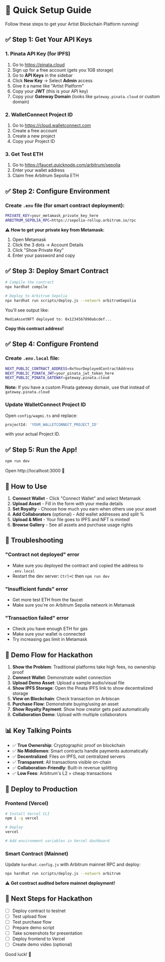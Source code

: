# 🚀 Quick Setup Guide

Follow these steps to get your Artist Blockchain Platform running!

## ✅ Step 1: Get Your API Keys

### 1. Pinata API Key (for IPFS)
1. Go to https://pinata.cloud
2. Sign up for a free account (gets you 1GB storage)
3. Go to **API Keys** in the sidebar
4. Click **New Key** → Select **Admin** access
5. Give it a name like "Artist Platform"
6. Copy your **JWT** (this is your API key)
7. Copy your **Gateway Domain** (looks like `gateway.pinata.cloud` or custom domain)

### 2. WalletConnect Project ID
1. Go to https://cloud.walletconnect.com
2. Create a free account
3. Create a new project
4. Copy your Project ID

### 3. Get Test ETH
1. Go to https://faucet.quicknode.com/arbitrum/sepolia
2. Enter your wallet address
3. Claim free Arbitrum Sepolia ETH

## ✅ Step 2: Configure Environment

### Create `.env` file (for smart contract deployment):
```bash
PRIVATE_KEY=your_metamask_private_key_here
ARBITRUM_SEPOLIA_RPC=https://sepolia-rollup.arbitrum.io/rpc
```

⚠️ **How to get your private key from Metamask:**
1. Open Metamask
2. Click the 3 dots → Account Details
3. Click "Show Private Key"
4. Enter your password and copy

## ✅ Step 3: Deploy Smart Contract

```bash
# Compile the contract
npx hardhat compile

# Deploy to Arbitrum Sepolia
npx hardhat run scripts/deploy.js --network arbitrumSepolia
```

You'll see output like:
```
MediaAssetNFT deployed to: 0x1234567890abcdef...
```

**Copy this contract address!**

## ✅ Step 4: Configure Frontend

### Create `.env.local` file:
```bash
NEXT_PUBLIC_CONTRACT_ADDRESS=0xYourDeployedContractAddress
NEXT_PUBLIC_PINATA_JWT=your_pinata_jwt_token_here
NEXT_PUBLIC_PINATA_GATEWAY=gateway.pinata.cloud
```

**Note:** If you have a custom Pinata gateway domain, use that instead of `gateway.pinata.cloud`

### Update WalletConnect Project ID
Open `config/wagmi.ts` and replace:
```typescript
projectId: 'YOUR_WALLETCONNECT_PROJECT_ID'
```
with your actual Project ID.

## ✅ Step 5: Run the App!

```bash
npm run dev
```

Open http://localhost:3000 🎉

## 🎨 How to Use

1. **Connect Wallet** - Click "Connect Wallet" and select Metamask
2. **Upload Asset** - Fill in the form with your media details
3. **Set Royalty** - Choose how much you earn when others use your asset
4. **Add Collaborators** (optional) - Add wallet addresses and split %
5. **Upload & Mint** - Your file goes to IPFS and NFT is minted!
6. **Browse Gallery** - See all assets and purchase usage rights

## 🐛 Troubleshooting

### "Contract not deployed" error
- Make sure you deployed the contract and copied the address to `.env.local`
- Restart the dev server: `Ctrl+C` then `npm run dev`

### "Insufficient funds" error
- Get more test ETH from the faucet
- Make sure you're on Arbitrum Sepolia network in Metamask

### "Transaction failed" error
- Check you have enough ETH for gas
- Make sure your wallet is connected
- Try increasing gas limit in Metamask

## 🎯 Demo Flow for Hackathon

1. **Show the Problem**: Traditional platforms take high fees, no ownership proof
2. **Connect Wallet**: Demonstrate wallet connection
3. **Upload Demo Asset**: Upload a sample audio/visual file
4. **Show IPFS Storage**: Open the Pinata IPFS link to show decentralized storage
5. **View on Blockchain**: Check transaction on Arbiscan
6. **Purchase Flow**: Demonstrate buying/using an asset
7. **Show Royalty Payment**: Show how creator gets paid automatically
8. **Collaboration Demo**: Upload with multiple collaborators

## 📊 Key Talking Points

- ✅ **True Ownership**: Cryptographic proof on blockchain
- ✅ **No Middlemen**: Smart contracts handle payments automatically
- ✅ **Decentralized**: Files on IPFS, not centralized servers
- ✅ **Transparent**: All transactions visible on-chain
- ✅ **Collaboration-Friendly**: Built-in revenue splitting
- ✅ **Low Fees**: Arbitrum's L2 = cheap transactions

## 🚢 Deploy to Production

### Frontend (Vercel)
```bash
# Install Vercel CLI
npm i -g vercel

# Deploy
vercel

# Add environment variables in Vercel dashboard
```

### Smart Contract (Mainnet)
Update `hardhat.config.js` with Arbitrum mainnet RPC and deploy:
```bash
npx hardhat run scripts/deploy.js --network arbitrum
```

⚠️ **Get contract audited before mainnet deployment!**

## 📝 Next Steps for Hackathon

- [ ] Deploy contract to testnet
- [ ] Test upload flow
- [ ] Test purchase flow
- [ ] Prepare demo script
- [ ] Take screenshots for presentation
- [ ] Deploy frontend to Vercel
- [ ] Create demo video (optional)

Good luck! 🚀
